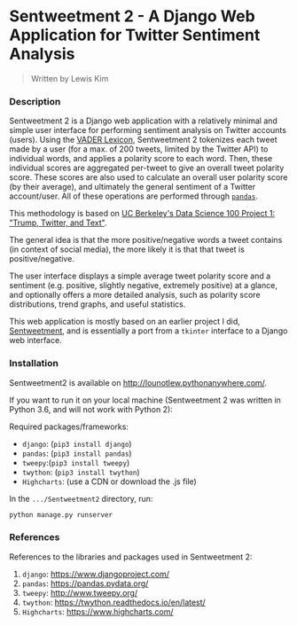 # Sentweetment 2 - A Django Web Application for Twitter Sentiment Analysis
> Written by Lewis Kim

### Description

Sentweetment 2 is a Django web application with a relatively minimal and simple user interface for performing sentiment analysis on Twitter accounts (users). Using the [VADER Lexicon](https://github.com/cjhutto/vaderSentiment), Sentweetment 2 tokenizes each tweet made by a user (for a max. of 200 tweets, limited by the Twitter API) to individual words, and applies a polarity score to each word. Then, these individual scores are aggregated per-tweet to give an overall tweet polarity score. These scores are also used to calculate an overall user polarity score (by their average), and ultimately the general sentiment of a Twitter account/user. All of these operations are performed through [``pandas``](https://pandas.pydata.org/).

This methodology is based on [UC Berkeley's Data Science 100 Project 1: "Trump, Twitter, and Text"](https://github.com/DS-100/sp18/blob/master/proj/proj1/proj1.ipynb).

The general idea is that the more positive/negative words a tweet contains (in context of social media), the more likely it is that that tweet is positive/negative.

The user interface displays a simple average tweet polarity score and a sentiment (e.g. positive, slightly negative, extremely positive) at a glance, and optionally offers a more detailed analysis, such as polarity score distributions, trend graphs, and useful statistics.

This web application is mostly based on an earlier project I did, [Sentweetment](https://github.com/lounotlew/Sentweetment), and is essentially a port from a ``tkinter`` interface to a Django web interface.

### Installation

Sentweetment2 is available on http://lounotlew.pythonanywhere.com/.

If you want to run it on your local machine (Sentweetment 2 was written in Python 3.6, and will not work with Python 2):

Required packages/frameworks:
- ``django``: (``pip3 install django``)
- ``pandas``: (``pip3 install pandas``)
- ``tweepy``:(``pip3 install tweepy``)
- ``twython``: (``pip3 install twython``)
- ``Highcharts``: (use a CDN or download the .js file)

In the ``.../Sentweetment2`` directory, run:

```python
python manage.py runserver
```

### References

References to the libraries and packages used in Sentweetment 2:

1) ``django``: https://www.djangoproject.com/
2) ``pandas``: https://pandas.pydata.org/
3) ``tweepy``: http://www.tweepy.org/
4) ``twython``: https://twython.readthedocs.io/en/latest/
4) ``Highcharts``: https://www.highcharts.com/
